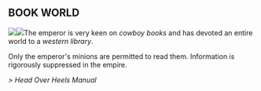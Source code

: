 ## BOOK WORLD

![](texture-bookworld.wall.cowboy.left?bg-pureBlack)![](texture-bookworld.wall.book.away?bg-pureBlack&float-right)The emperor is very keen
on *cowboy books* and has devoted an entire world to a *western library*.

Only the emperor's minions are permitted to read them.
Information is rigorously suppressed in the empire.

*> Head Over Heels Manual*
